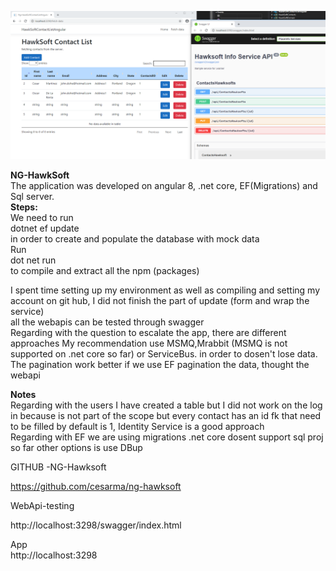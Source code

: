 ![alt text](https://github.com/cesarma/ng-hawksoft/blob/master/HawkSoftContactListAngular/Capture01.PNG?raw=true)

<b>NG-HawkSoft</b> <br/>
The application was developed on angular 8, .net core, EF(Migrations) and Sql server.
<br/>
<b>Steps:</b><br/>
We need to run <br/>
dotnet ef update<br/>
in order to create and populate the database with mock data
<br/>
Run<br/>
dot net run 
<br/>to compile and extract all the npm (packages)

I spent time setting up my environment as well as compiling and setting my account on git hub, I did not finish the part of update (form and wrap the service)
<br/>
all the webapis can be tested through swagger
<br/>
Regarding with the question to escalate the app, there are different approaches My recommendation use MSMQ,Mrabbit (MSMQ  is not supported on .net core so far)  or ServiceBus. in order to dosen't lose data.
<br/>
The pagination work better if we use EF pagination the data, thought the webapi

<b>Notes</b>
<br/>
Regarding with the users I have created a table but I did not work on the log in because is not part of the scope but every contact has an id fk that need to be filled by default is 1,
Identity Service is a good approach<br/>
Regarding with EF we are using migrations .net core dosent support  sql proj so far other options is use DBup

GITHUB -NG-Hawksoft<br/>

https://github.com/cesarma/ng-hawksoft


WebApi-testing<br/>

http://localhost:3298/swagger/index.html

App<br/>
http://localhost:3298

